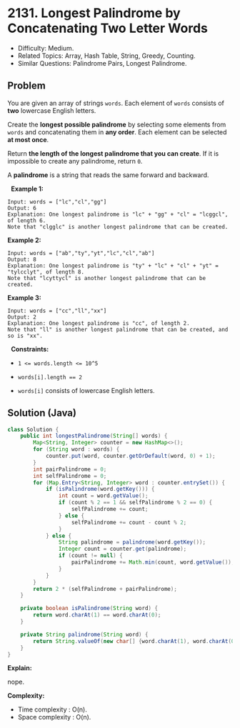 # 2131. Longest Palindrome by Concatenating Two Letter Words

- Difficulty: Medium.
- Related Topics: Array, Hash Table, String, Greedy, Counting.
- Similar Questions: Palindrome Pairs, Longest Palindrome.

## Problem

You are given an array of strings ```words```. Each element of ```words``` consists of **two** lowercase English letters.

Create the **longest possible palindrome** by selecting some elements from ```words``` and concatenating them in **any order**. Each element can be selected **at most once**.

Return **the **length** of the longest palindrome that you can create**. If it is impossible to create any palindrome, return ```0```.

A **palindrome** is a string that reads the same forward and backward.

 
**Example 1:**

```
Input: words = ["lc","cl","gg"]
Output: 6
Explanation: One longest palindrome is "lc" + "gg" + "cl" = "lcggcl", of length 6.
Note that "clgglc" is another longest palindrome that can be created.
```

**Example 2:**

```
Input: words = ["ab","ty","yt","lc","cl","ab"]
Output: 8
Explanation: One longest palindrome is "ty" + "lc" + "cl" + "yt" = "tylcclyt", of length 8.
Note that "lcyttycl" is another longest palindrome that can be created.
```

**Example 3:**

```
Input: words = ["cc","ll","xx"]
Output: 2
Explanation: One longest palindrome is "cc", of length 2.
Note that "ll" is another longest palindrome that can be created, and so is "xx".
```

 
**Constraints:**


	
- ```1 <= words.length <= 10^5```
	
- ```words[i].length == 2```
	
- ```words[i]``` consists of lowercase English letters.



## Solution (Java)

```java
class Solution {
    public int longestPalindrome(String[] words) {
        Map<String, Integer> counter = new HashMap<>();
        for (String word : words) {
            counter.put(word, counter.getOrDefault(word, 0) + 1);
        }
        int pairPalindrome = 0;
        int selfPalindrome = 0;
        for (Map.Entry<String, Integer> word : counter.entrySet()) {
            if (isPalindrome(word.getKey())) {
                int count = word.getValue();
                if (count % 2 == 1 && selfPalindrome % 2 == 0) {
                    selfPalindrome += count;
                } else {
                    selfPalindrome += count - count % 2;
                }
            } else {
                String palindrome = palindrome(word.getKey());
                Integer count = counter.get(palindrome);
                if (count != null) {
                    pairPalindrome += Math.min(count, word.getValue());
                }
            }
        }
        return 2 * (selfPalindrome + pairPalindrome);
    }

    private boolean isPalindrome(String word) {
        return word.charAt(1) == word.charAt(0);
    }

    private String palindrome(String word) {
        return String.valueOf(new char[] {word.charAt(1), word.charAt(0)});
    }
}
```

**Explain:**

nope.

**Complexity:**

* Time complexity : O(n).
* Space complexity : O(n).

